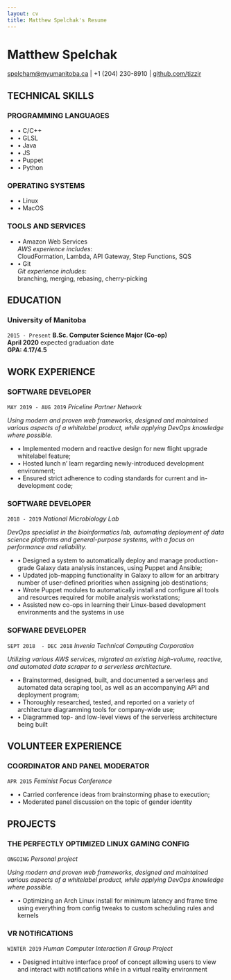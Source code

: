```yaml
---
layout: cv
title: Matthew Spelchak's Resume
---
```

# Matthew Spelchak

<div id="webaddress">
<a href="mailto:spelcham@myumanitoba.ca">spelcham@myumanitoba.ca</a>
| +1 (204) 230-8910
| <a href="https://www.github.com/tizzir">github.com/tizzir</a>
</div>

## TECHNICAL SKILLS

### **PROGRAMMING LANGUAGES**

- • C/C++
- • GLSL
- • Java
- • JS
- • Puppet
- • Python

### **OPERATING SYSTEMS**

- • Linux
- • MacOS

### **TOOLS AND SERVICES**

- • Amazon Web Services  
  *AWS experience includes*:  
  CloudFormation, Lambda, API Gateway, Step Functions, SQS
- • Git  
  *Git experience includes*:  
  branching, merging, rebasing, cherry-picking

## EDUCATION

### **University of Manitoba**
`2015 - Present`
**B.Sc. Computer Science Major (Co-op)**  
**April 2020** expected graduation date  
**GPA: 4.17/4.5**

## WORK EXPERIENCE

### **SOFTWARE DEVELOPER**  
`MAY 2019 - AUG 2019`
*Priceline Partner Network*

*Using modern and proven web frameworks, designed and maintained
various aspects of a whitelabel product, while applying DevOps
knowledge where possible.*

- • Implemented modern and reactive design for new flight upgrade
  whitelabel feature;  
- • Hosted lunch n’ learn regarding newly-introduced development
  environment;  
- • Ensured strict adherence to coding standards for current and
  in-development code;

### **SOFTWARE DEVELOPER**  
`2018 - 2019`
*National Microbiology Lab*  

*DevOps specialist in the bioinformatics lab, automating deployment of
data science platforms and general-purpose systems,  with a focus on
performance and reliability.*

- • Designed a system to automatically deploy and manage production-grade
  Galaxy data analysis instances, using Puppet and Ansible;  
- • Updated job-mapping functionality in Galaxy to allow for an arbitrary
  number of user-defined priorities when assigning job destinations;  
- • Wrote Puppet modules to automatically install and configure all tools
  and resources required for mobile analysis workstations;  
- • Assisted new co-ops  in learning their Linux-based development
  environments  and the systems in use

### **SOFWARE DEVELOPER**  
`SEPT 2018  - DEC 2018`
*Invenia Technical Computing Corporation*  

*Utilizing various AWS services, migrated an existing high-volume,
reactive, and automated data scraper to a serverless architecture.*

- • Brainstormed, designed, built, and documented a serverless and
  automated data scraping tool, as well as an accompanying API and
deployment program;  
- • Thoroughly researched, tested, and reported on a variety of
  architecture diagramming  tools for company-wide use;  
- • Diagrammed top- and low-level views of the serverless architecture
  being built

## VOLUNTEER EXPERIENCE

### **COORDINATOR AND PANEL MODERATOR**
`APR 2015`
*Feminist Focus Conference*

- • Carried conference ideas from brainstorming phase to execution;  
- • Moderated panel discussion on the topic of gender identity

## PROJECTS


### **THE PERFECTLY OPTIMIZED LINUX GAMING CONFIG**  
`ONGOING`
*Personal project*  

*Using modern and proven web frameworks, designed and maintained
various aspects of a whitelabel product, while applying DevOps
knowledge where possible.*

- • Optimizing an Arch Linux install for minimum latency and frame
  time using everything from config tweaks to custom scheduling rules and
  kernels

### **VR NOTIfICATIONS**  
`WINTER 2019`
*Human Computer Interaction II Group Project*  

- • Designed intuitive interface proof of concept allowing users to
  view and interact with notifications while in a virtual reality environment
